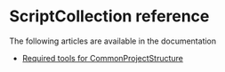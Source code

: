 # ScriptCollection reference

The following articles are available in the documentation

- [Required tools for CommonProjectStructure](./Articles/RequiredToolsForCommonProjectStructure.md)
